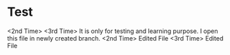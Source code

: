 # Test
<2nd Time> <3rd Time>
It is only for testing and learning purpose.
I open this file in newly created branch.
<2nd Time> Edited File
<3rd Time> Edited File
